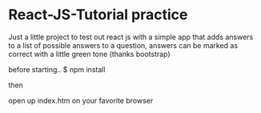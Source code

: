 # React-JS-Tutorial practice

Just a little project to test out react js with a simple app that adds
answers to a list of possible answers to a question,
answers can be marked as correct with a little green tone (thanks bootstrap)


before starting..
$ npm install

then

open up index.htm on your favorite browser


